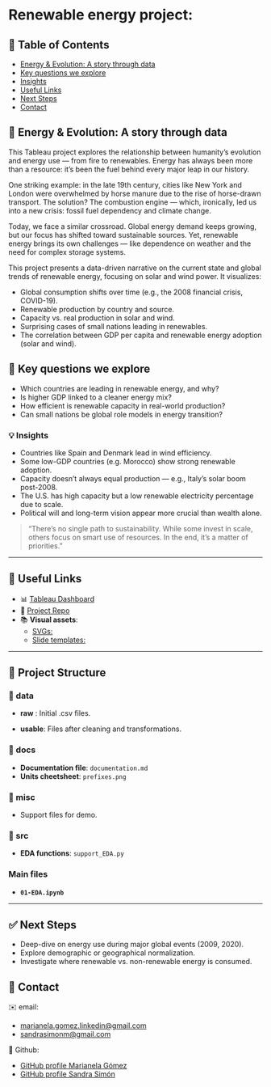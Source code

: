 # Renewable energy project:

## 🔗 Table of Contents
- [Energy & Evolution: A story through data](#energy--evolution-a-story-through-data)
- [Key questions we explore](#-key-questions-we-explore)
- [Insights](#-insights)
- [Useful Links](#-useful-links)
- [Next Steps](#-next-steps)
- [Contact](#contact)

## 🍃 Energy & Evolution: A story through data
This Tableau project explores the relationship between humanity’s evolution and energy use — from fire to renewables. Energy has always been more than a resource: it’s been the fuel behind every major leap in our history.

One striking example: in the late 19th century, cities like New York and London were overwhelmed by horse manure due to the rise of horse-drawn transport. The solution? The combustion engine — which, ironically, led us into a new crisis: fossil fuel dependency and climate change.

Today, we face a similar crossroad. Global energy demand keeps growing, but our focus has shifted toward sustainable sources. Yet, renewable energy brings its own challenges — like dependence on weather and the need for complex storage systems.

This project presents a data-driven narrative on the current state and global trends of renewable energy, focusing on solar and wind power. It visualizes:

- Global consumption shifts over time (e.g., the 2008 financial crisis, COVID-19).
- Renewable production by country and source.
- Capacity vs. real production in solar and wind.
- Surprising cases of small nations leading in renewables.
- The correlation between GDP per capita and renewable energy adoption (solar and wind).

## 🧭 Key questions we explore

- Which countries are leading in renewable energy, and why?
- Is higher GDP linked to a cleaner energy mix?
- How efficient is renewable capacity in real-world production?
- Can small nations be global role models in energy transition?

### 💡 Insights

- Countries like Spain and Denmark lead in wind efficiency.
- Some low-GDP countries (e.g. Morocco) show strong renewable adoption.
- Capacity doesn’t always equal production — e.g., Italy’s solar boom post-2008.
- The U.S. has high capacity but a low renewable electricity percentage due to scale.
- Political will and long-term vision appear more crucial than wealth alone.

> “There’s no single path to sustainability. While some invest in scale, others focus on smart use of resources. In the end, it’s a matter of priorities.”

---

## 🔗 Useful Links

- 📊 [Tableau Dashboard](https://public.tableau.com/app/profile/marianela.g.mez/viz/renewable-energy_16_04/GDP-energy)
- 📁 [Project Repo](https://github.com/sansisimon/renewable-energy-project)
- 📚 **Visual assets**:
  - [SVGs:](https://www.svgrepo.com/)
  - [Slide templates:](https://slidesgo.com/)

---
## 📁 Project Structure

### 📂 data 

- **raw** : Initial .csv files.

- **usable**: Files after cleaning and transformations.

### 📂 docs 

- **Documentation file**: `documentation.md` 
- **Units cheetsheet**: `prefixes.png`

### 📂 misc 

- Support files for demo.

### 📂 src

- **EDA functions**: `support_EDA.py`
### Main files

- **`01-EDA.ipynb`**

---

## ✅ Next Steps

- Deep-dive on energy use during major global events (2009, 2020).
- Explore demographic or geographical normalization.
- Investigate where renewable vs. non-renewable energy is consumed.


## 🚀 Contact
✉️ email:
 - marianela.gomez.linkedin@gmail.com
 - sandrasimonm@gmail.com

🔶  Github:
- [GitHub profile Marianela Gómez](https://github.com/marianela-gomez)
- [GitHub profile Sandra Simón](https://github.com/sansisimon)
